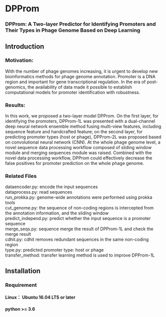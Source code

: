 # DPProm
### DPProm: A Two-layer Predictor for Identifying Promoters and Their Types in Phage Genome Based on Deep Learning
## Introduction
### Motivation:
With the number of phage genomes increasing, it is urgent to develop new bioinformatics methods for phage genome annotation. Promoter is a DNA region and important for gene transcriptional regulation. In the era of post-genomics, the availability of data made it possible to establish computational models for promoter identification with robustness.
### Results:
In this work, we proposed a two-layer model DPProm. On the first layer, for identifying the promoters, DPProm-1L was presented with a dual-channel deep neural network ensemble method fusing multi-view features, including sequence feature and handcrafted feature; on the second layer, for predicting promoter types (host or phage), DPProm-2L was proposed based on convolutional neural network (CNN). At the whole phage genome level, a novel sequence data processing workflow composed of sliding window module and merging sequences module was raised. Combined with the novel data processing workflow, DPProm could effectively decrease the false positives for promoter prediction on the whole phage genome.
### Related Files
dataencoder.py: encode the input sequences  
dataprocess.py: read sequences  
run_prokka.py: genome-wide annotations were performed using prokka tools  
cut_genome.py: the sequence of non-coding regions is intercepted from the annotation information, and the sliding window  
predict_independ.py: predict whether the input sequence is a promoter sequence  
merge_seqs.py: sequence merge the result of DPProm-1L and check the merge result  
cdhit.py: cdhit removes redundant sequences in the same non-coding region  
type.py: predicted promoter type: host or phage  
transfer_method:  transfer learning method is used to improve DPProm-1L  
## Installation
### Requirement
#### Linux： Ubuntu 16.04 LTS or later
#### python >= 3.6
